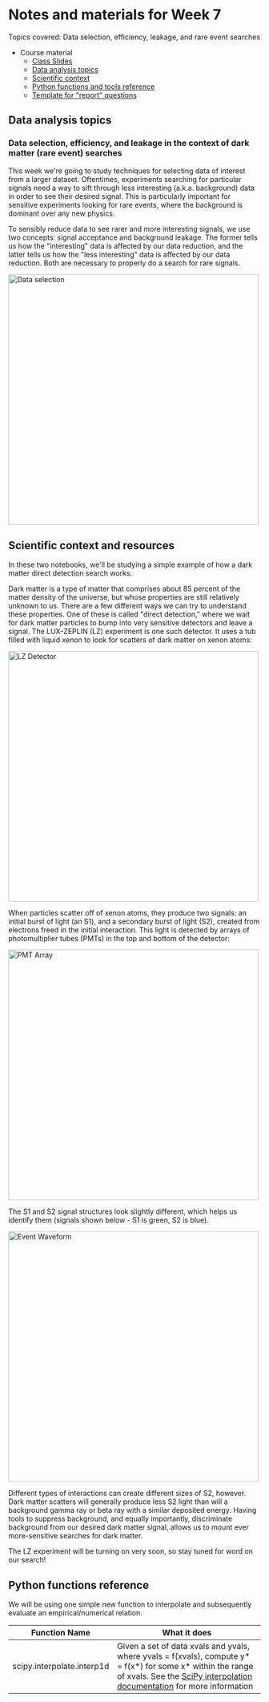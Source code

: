 # Notes and materials for Week 7

Topics covered: Data selection, efficiency, leakage, and rare event searches

* Course material
  * [Class Slides](https://docs.google.com/presentation/d/1bUFvjURaFfh8noQgN8aniutybcj8ZFD86HQS8SyYLK0/edit?usp=drive_link)
  * [Data analysis topics](#Data%20analysis%20topics)
  * [Scientific context](#Scientific%20context%20and%20resources)
  * [Python functions and tools reference](#Python%20functions%20reference)
  * [Template for "report" questions](https://docs.google.com/document/d/1zd26ZlFwihqn6ZBGtd3uXCjTQQbgiW-Pt9xAeyKwuD0/edit?usp=drive_link)

## Data analysis topics

### Data selection, efficiency, and leakage in the context of dark matter (rare event) searches

This week we're going to study techniques for selecting data of interest from a larger dataset. Oftentimes, experiments searching for particular signals need a way to sift through less interesting (a.k.a. background) data in order to see their desired signal. This is particularly important for sensitive experiments looking for rare events, where the background is dominant over any new physics.

To sensibly reduce data to see rarer and more interesting signals, we use two concepts: signal acceptance and background leakage. The former tells us how the "interesting" data is affected by our data reduction, and the latter tells us how the "less interesting" data is affected by our data reduction. Both are necessary to properly do a search for rare signals.

<img src="DataCuts.png" alt="Data selection" width="500"/>


## Scientific context and resources

In these two notebooks, we'll be studying a simple example of how a dark matter direct detection search works.

Dark matter is a type of matter that comprises about 85 percent of the matter density of the universe, but whose properties are still relatively unknown to us. There are a few different ways we can try to understand these properties. One of these is called "direct detection," where we wait for dark matter particles to bump into very sensitive detectors and leave a signal. The LUX-ZEPLIN (LZ) experiment is one such detector. It uses a tub filled with liquid xenon to look for scatters of dark matter on xenon atoms:

<img src="LZDetector.png" alt="LZ Detector" width="500"/>

When particles scatter off of xenon atoms, they produce two signals: an initial burst of light (an S1), and a secondary burst of light (S2), created from electrons freed in the initial interaction. This light is detected by arrays of photomultiplier tubes (PMTs) in the top and bottom of the detector:

<img src="PMTArray.png" alt="PMT Array" width="500"/>

The S1 and S2 signal structures look slightly different, which helps us identify them (signals shown below - S1 is green, S2 is blue).

<img src="EventWaveform.png" alt="Event Waveform" width="500"/>

Different types of interactions can create different sizes of S2, however. Dark matter scatters will generally produce less S2 light than will a background gamma ray or beta ray with a similar deposited energy. Having tools to suppress background, and equally importantly, discriminate background from our desired dark matter signal, allows us to mount ever more-sensitive searches for dark matter.

The LZ experiment will be turning on very soon, so stay tuned for word on our search!



## Python functions reference

We will be using one simple new function to interpolate and subsequently evaluate an empirical/numerical relation. 

| Function Name            | What it does |
| - | - |
| scipy.interpolate.interp1d  | Given a set of data xvals and yvals, where yvals = f(xvals), compute y* = f(x*) for some x* within the range of xvals. See the [SciPy interpolation documentation](https://docs.scipy.org/doc/scipy/reference/interpolate.html) for more information |


<!--  LocalWords:  
 -->
<!--  LocalWords:  
 -->
